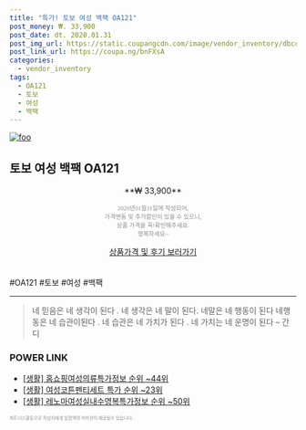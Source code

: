 ```yaml
--- 
title: "특가! 토보 여성 백팩 OA121" 
post_money: ₩. 33,900 
post_date: dt. 2020.01.31 
post_img_url: https://static.coupangcdn.com/image/vendor_inventory/dbcc/b4d341d9c316209a09aee5b8dc5b83583aec1e0361c5c9261c07edbf74dd.jpg 
post_link_url: https://coupa.ng/bnFXsA 
categories: 
  - vendor_inventory 
tags: 
  - OA121 
  - 토보 
  - 여성 
  - 백팩 
--- 
```

[![foo](https://static.coupangcdn.com/image/vendor_inventory/dbcc/b4d341d9c316209a09aee5b8dc5b83583aec1e0361c5c9261c07edbf74dd.jpg)](https://coupa.ng/bnFXsA) 

## 토보 여성 백팩 OA121 
<p style="text-align: center;">**₩ 33,900**</p> 
<p style="text-align: center;"><span style="color: #898c8f; font-family: Georgia,Times,serif; font-size: 0.75em;">2020년01월31일에 작성되어, <br>가격변동 및 추가할인이 있을 수 있으니,<br> 상품 가격을 꼭!확인해주세요.<br>행복하세요~</span> 
</p>	 
<div markdown="0" style="text-align: center;"><a href="https://coupa.ng/bnFXsA" class="btn btn--success">상품가격 및 후기 보러가기</a></div> 
<br><br> 
  #OA121 #토보 #여성 #백팩 
<hr> 

> 네 믿음은 네 생각이 된다 . 네 생각은  네 말이 된다. 네말은 네 행동이 된다 네행동은 네 습관이된다 . 네 습관은 네 가치가 된다 . 네 가치는 네 운명이 된다 – 간디 


### POWER LINK

* <a href="https://blog.naver.com/fasyy4321/221771463461" target="_blank"> [생활] 홈쇼핑여성의류특가정보 순위 ~44위</a>
* <a href="https://blog.naver.com/sakai111/221783743911" target="_blank"> [생활] 여성코튼펜티세트 특가 순위 ~23위</a>
* <a href="https://blog.naver.com/sakai111/221771467004" target="_blank"> [생활] 레노마여성실내수영복특가정보 순위 ~50위</a>

<span style="color: #898c8f; font-family: Georgia,Times,serif; font-size: 0.55em;">파트너스활동으로 작성자에게 일정액의 커미션이 제공될수 있습니다.</span> 
